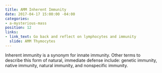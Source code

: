 ```yaml
---
title: AMM Inherent Immunity
date: 2017-04-17 15:00:00 -04:00
categories:
- a-mysterious-mass
position: 12
links:
- link_text: Go back and reflect on lymphocytes and immunity
  slide: AMM Thymocytes
---
```


Inherent immunity is a synonym for innate immunity. Other terms to describe this form of natural, immediate defense include: genetic immunity, native immunity, natural immunity, and nonspecific immunity.